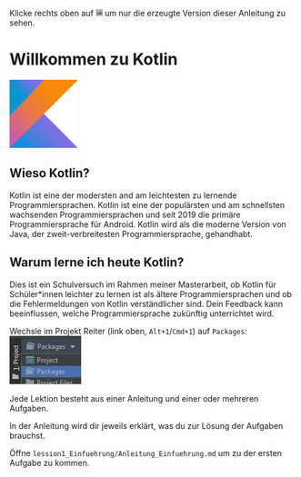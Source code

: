 Klicke rechts oben auf ![](images/LayoutPreviewOnly.png) um nur die erzeugte Version dieser Anleitung zu sehen.

# Willkommen zu Kotlin

![](images/Kotlin.png)

## Wieso Kotlin?

Kotlin ist eine der modersten and am leichtesten zu lernende Programmiersprachen.
Kotlin ist eine der populärsten und am schnellsten wachsenden Programmiersprachen und seit 2019 die primäre Programmiersprache für Android.
Kotlin wird als die moderne Version von Java, der zweit-verbreitesten Programmiersprache, gehandhabt.

## Warum lerne ich heute Kotlin?

Dies ist ein Schulversuch im Rahmen meiner Masterarbeit, 
ob Kotlin für Schüler*innen leichter zu lernen ist als ältere Programmiersprachen und 
ob die Fehlermeldungen von Kotlin verständlicher sind.
Dein Feedback kann beeinflussen, welche Programmiersprache zukünftig unterrichtet wird.

Wechsle im Projekt Reiter (link oben, `Alt+1`/`Cmd+1`) auf `Packages`:\
![](images/ChangeToPackeges.jpg)

Jede Lektion besteht aus einer Anleitung und einer oder mehreren Aufgaben.

In der Anleitung wird dir jeweils erklärt, was du zur Lösung der Aufgaben brauchst.

Öffne `lession1_Einfuehrung/Anleitung_Einfuehrung.md` um zu der ersten Aufgabe zu kommen.